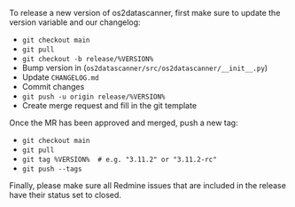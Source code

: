 To release a new version of os2datascanner, first make sure to update the
version variable and our changelog:

* `git checkout main`
* `git pull`
* `git checkout -b release/%VERSION%`
* Bump version in (`os2datascanner/src/os2datascanner/__init__.py`)
* Update `CHANGELOG.md`
* Commit changes
* `git push -u origin release/%VERSION%`
* Create merge request and fill in the git template


Once the MR has been approved and merged, push a new tag:

* `git checkout main`
* `git pull`
* `git tag %VERSION%  # e.g. "3.11.2" or "3.11.2-rc"`
* `git push --tags`


Finally, please make sure all Redmine issues that are included in the release
have their status set to closed.
